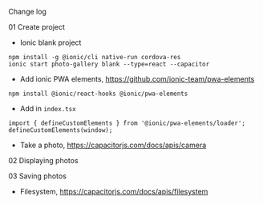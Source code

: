 Change log

01 Create project

- Ionic blank project

```
npm install -g @ionic/cli native-run cordova-res
ionic start photo-gallery blank --type=react --capacitor
```

- Add ionic PWA elements, https://github.com/ionic-team/pwa-elements 

```
npm install @ionic/react-hooks @ionic/pwa-elements
```

- Add in `index.tsx`

```
import { defineCustomElements } from '@ionic/pwa-elements/loader';
defineCustomElements(window);
```

- Take a photo, https://capacitorjs.com/docs/apis/camera

02 Displaying photos

03 Saving photos

- Filesystem, https://capacitorjs.com/docs/apis/filesystem

